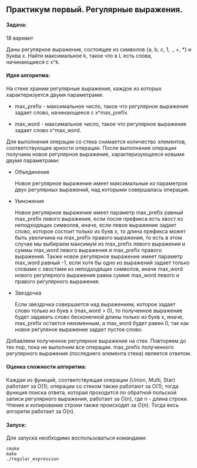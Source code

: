 ## Практикум первый\. Регулярные выражения\.
#### Задача:
18 вариант

Даны регулярное выражение, состоящее из символов {a, b, c, 1, \., \+, \*} и буква x. Найти максимальное k, такое что в L есть слова, начинающиеся с x^k\.

#### Идея алгоритма:
На стеке храним регулярные выражения, каждое из которых характеризуется двумя параметрами:

- max\_prefix \- максимальное число, такое что регулярное выражение задает слово, начинающееся с x^max\_prefix\.


- max\_word \- максимальное число, такое что регулярное выражение задает слово x^max\_word\.

Для выполнения операции со стека снимается количество элементов, соответствующее арности операции\. После выполнения операции получаем новое регулярное выражение, характеризующееся новыми двумя параметрами:

- Объединение
    
    Новое регулярное выражение имеет максимальные из параметров двух регулярных выражений, над которыми совершалась операция\.


- Умножение

    Новое регулярное выражение имеет параметр max\_prefix равный max\_prefix левого выражения, если после префикса есть хвост из неподходящих символов, иначе, если левое выражение задает слово, которое состоит только из букв x, то длина префикса может быть увеличина на max_prefix правого выражения, то есть в этом случае мы выбираем максимум из max\_prefix левого выражения и суммы max\_word левого выражения и max\_prefix правого выражения\. Также новое регулярное выражение имеет параметр max\_word равный \-1, если хотя бы одно из выражений задает только словами с хвостами из неподходящих символов, иначе max\_word нового регулярного выражения равна сумме max\_word левого и правого регулярного выражения\.


- Звездочка

    Если звездочка совершается над выражением, которое задает слово только из букв x (max\_word \> 0), то полученное выражение будет задавать слово бесконечной длины только из букв x, иначе, max\_prefix остается неизменным, а max\_word будет равен 0, так как новое регуляное выражение задает пустое слово\.

Добавляем полученное регулярное выражение на стек\. Повторяем до тех пор, пока не выполним все операции\. max\_prefix полученного регулярного выражения (последнего элемента стека) является ответом\.

#### Оценка сложности алгоритма:
Каждая из функций, соответствуящая операции (Union, Multi, Star) работает за O(1); операции со стеком также работают за O(1); тогда функция поиска ответа, которая проходится по обратной польской записи регулярного выражения, работает за O(n), где n \- длина строки\. Чтение и копирование строки также происходят за O(n)\. Тогда весь алгоритм работает за O(n)\.

#### Запуск:
Для запуска необходимо воспользоваться командами:

    cmake
    make
    ./regular_expression
